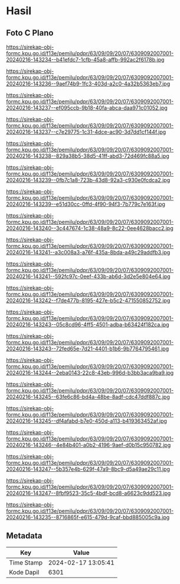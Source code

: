 # Hasil

## Foto C Plano

https://sirekap-obj-formc.kpu.go.id/f13e/pemilu/pdpr/63/09/09/20/07/6309092007001-20240216-143234--b41efdc7-1cfb-45a8-affb-992ac2f6178b.jpg

https://sirekap-obj-formc.kpu.go.id/f13e/pemilu/pdpr/63/09/09/20/07/6309092007001-20240216-143236--9aef74b9-1fc3-403d-a2c0-4a32b5363eb7.jpg

https://sirekap-obj-formc.kpu.go.id/f13e/pemilu/pdpr/63/09/09/20/07/6309092007001-20240216-143237--ef095ccb-9b18-40fa-abca-daa971c01052.jpg

https://sirekap-obj-formc.kpu.go.id/f13e/pemilu/pdpr/63/09/09/20/07/6309092007001-20240216-143237--c7e29775-1c31-4dce-ac90-3d7dd1cf144f.jpg

https://sirekap-obj-formc.kpu.go.id/f13e/pemilu/pdpr/63/09/09/20/07/6309092007001-20240216-143238--829a38b5-38d5-41ff-abd3-72d469fc88a5.jpg

https://sirekap-obj-formc.kpu.go.id/f13e/pemilu/pdpr/63/09/09/20/07/6309092007001-20240216-143239--0fb7c1a8-723b-43d8-92a3-c930e0fcdca2.jpg

https://sirekap-obj-formc.kpu.go.id/f13e/pemilu/pdpr/63/09/09/20/07/6309092007001-20240216-143239--e51d30cc-0ffd-4f90-94f3-7b779c7e163f.jpg

https://sirekap-obj-formc.kpu.go.id/f13e/pemilu/pdpr/63/09/09/20/07/6309092007001-20240216-143240--3c447674-1c38-48a9-8c22-0ee4628bacc2.jpg

https://sirekap-obj-formc.kpu.go.id/f13e/pemilu/pdpr/63/09/09/20/07/6309092007001-20240216-143241--a3c008a3-a76f-435a-8bda-a49c29addfb3.jpg

https://sirekap-obj-formc.kpu.go.id/f13e/pemilu/pdpr/63/09/09/20/07/6309092007001-20240216-143241--592fc97c-0eef-433b-ab6d-3d2e5e804e64.jpg

https://sirekap-obj-formc.kpu.go.id/f13e/pemilu/pdpr/63/09/09/20/07/6309092007001-20240216-143242--f7de477b-8195-427e-b5c2-471550852752.jpg

https://sirekap-obj-formc.kpu.go.id/f13e/pemilu/pdpr/63/09/09/20/07/6309092007001-20240216-143243--05c8cd96-4ff5-4501-adba-b63424f182ca.jpg

https://sirekap-obj-formc.kpu.go.id/f13e/pemilu/pdpr/63/09/09/20/07/6309092007001-20240216-143243--72fed65e-7d21-4401-b1b6-9b7764795461.jpg

https://sirekap-obj-formc.kpu.go.id/f13e/pemilu/pdpr/63/09/09/20/07/6309092007001-20240216-143244--2eba0143-22c8-43eb-996d-b3bb3aca9ba9.jpg

https://sirekap-obj-formc.kpu.go.id/f13e/pemilu/pdpr/63/09/09/20/07/6309092007001-20240216-143245--63fe6c86-bd4a-48be-8adf-cdc47ddf887c.jpg

https://sirekap-obj-formc.kpu.go.id/f13e/pemilu/pdpr/63/09/09/20/07/6309092007001-20240216-143245--df4afabd-b7e0-450d-a113-b419363452af.jpg

https://sirekap-obj-formc.kpu.go.id/f13e/pemilu/pdpr/63/09/09/20/07/6309092007001-20240216-143246--4e84b401-a0b2-4196-9aef-d0b15c950782.jpg

https://sirekap-obj-formc.kpu.go.id/f13e/pemilu/pdpr/63/09/09/20/07/6309092007001-20240216-143247--5b357e4b-629f-47a9-8bc9-d5a49ae29c11.jpg

https://sirekap-obj-formc.kpu.go.id/f13e/pemilu/pdpr/63/09/09/20/07/6309092007001-20240216-143247--8fbf9523-35c5-4bdf-bcd8-a6623c9dd523.jpg

https://sirekap-obj-formc.kpu.go.id/f13e/pemilu/pdpr/63/09/09/20/07/6309092007001-20240216-143235--8716865f-e615-479d-9caf-bbd885005c9a.jpg


## Metadata

| Key        | Value               |
| ---------- | ------------------- |
| Time Stamp | 2024-02-17 13:05:41 |
| Kode Dapil | 6301                |



